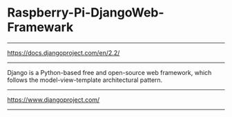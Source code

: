# Raspberry-Pi-DjangoWeb-Framewark

**********************************
https://docs.djangoproject.com/en/2.2/
**********************************

Django is a Python-based free and open-source web framework, which follows the model-view-template architectural pattern.

**********************************
https://www.djangoproject.com/
**********************************

